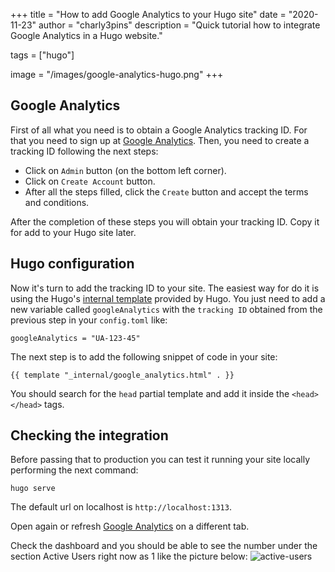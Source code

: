 +++
title = "How to add Google Analytics to your Hugo site"
date = "2020-11-23"
author = "charly3pins"
description = "Quick tutorial how to integrate Google Analytics in a Hugo website."

tags = ["hugo"]

image = "/images/google-analytics-hugo.png"
+++
## Google Analytics

First of all what you need is to obtain a Google Analytics tracking ID. For that you need to sign up at [Google Analytics](https://analytics.google.com/analytics/web/). Then, you need to create a tracking ID following the next steps:

- Click on `Admin` button (on the bottom left corner).
- Click on `Create Account` button.
- After all the steps filled, click the `Create` button and accept the terms and conditions.

After the completion of these steps you will obtain your tracking ID. Copy it for add to your Hugo site later.

## Hugo configuration

Now it's turn to add the tracking ID to your site.
The easiest way for do it is using the Hugo's [internal template](https://gohugo.io/templates/internal/#google-analytics) provided by Hugo. You just need to add a new variable called `googleAnalytics` with the `tracking ID` obtained from the previous step in your `config.toml` like:
```vim
googleAnalytics = "UA-123-45"
```

The next step is to add the following snippet of code in your site:
```vim
{{ template "_internal/google_analytics.html" . }}
```
You should search for the `head` partial template and add it inside the `<head></head>` tags.

## Checking the integration

Before passing that to production you can test it running your site locally performing the next command:
```vim
hugo serve
```

The default url on localhost is `http://localhost:1313`.

Open again or refresh [Google Analytics](https://analytics.google.com/analytics/web/) on a different tab. 

Check the dashboard and you should be able to see the number under the section Active Users right now as 1 like the picture below:
![active-users](/images/google-analytics-active-users.png)